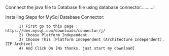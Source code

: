 Connnect the java file to Database file using database connector..........!

Installing Steps for MySql Database Connector:

          1) First go to this page : https://dev.mysql.com/downloads/connector/j/
          2) Choose Platform Independent.
          3) Choose This [Platform Independent (Architecture Independent), ZIP Archive]
          4) And Click On [No thanks, just start my download]
          
